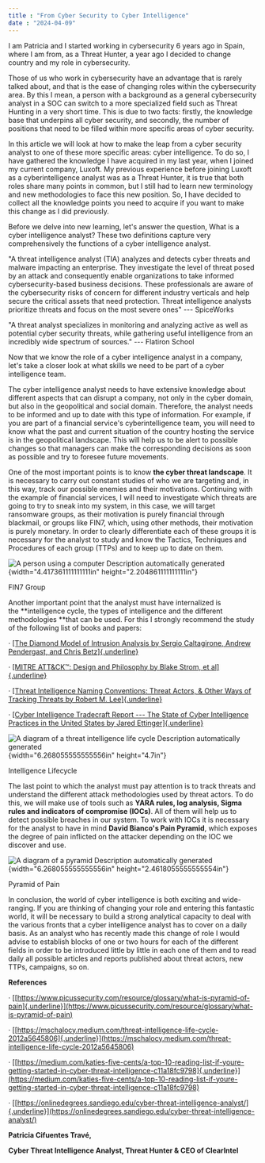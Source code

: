 ```yaml
---
title : "From Cyber Security to Cyber Intelligence"
date : "2024-04-09"
---
```



I am Patricia and I started working in cybersecurity 6 years ago in
Spain, where I am from, as a Threat Hunter, a year ago I decided to
change country and my role in cybersecurity.

Those of us who work in cybersecurity have an advantage that is rarely
talked about, and that is the ease of changing roles within the
cybersecurity area. By this I mean, a person with a background as a
general cybersecurity analyst in a SOC can switch to a more specialized
field such as Threat Hunting in a very short time. This is due to two
facts: firstly, the knowledge base that underpins all cyber security,
and secondly, the number of positions that need to be filled within more
specific areas of cyber security.

In this article we will look at how to make the leap from a cyber
security analyst to one of these more specific areas: cyber
intelligence. To do so, I have gathered the knowledge I have acquired in
my last year, when I joined my current company, Luxoft. My previous
experience before joining Luxoft as a cyberintelligence analyst was as a
Threat Hunter, it is true that both roles share many points in common,
but I still had to learn new terminology and new methodologies to face
this new position. So, I have decided to collect all the knowledge
points you need to acquire if you want to make this change as I did
previously.

Before we delve into new learning, let's answer the question, What is a
cyber intelligence analyst? These two definitions capture very
comprehensively the functions of a cyber intelligence analyst.

"A threat intelligence analyst (TIA) analyzes and detects cyber threats
and malware impacting an enterprise. They investigate the level of
threat posed by an attack and consequently enable organizations to take
informed cybersecurity-based business decisions. These professionals are
aware of the cybersecurity risks of concern for different industry
verticals and help secure the critical assets that need protection.
Threat intelligence analysts prioritize threats and focus on the most
severe ones" --- SpiceWorks

"A threat analyst specializes in monitoring and analyzing active as well
as potential cyber security threats, while gathering useful intelligence
from an incredibly wide spectrum of sources." --- Flatiron School

Now that we know the role of a cyber intelligence analyst in a company,
let's take a closer look at what skills we need to be part of a cyber
intelligence team.

The cyber intelligence analyst needs to have extensive knowledge about
different aspects that can disrupt a company, not only in the cyber
domain, but also in the geopolitical and social domain. Therefore, the
analyst needs to be informed and up to date with this type of
information. For example, if you are part of a financial service's
cyberintelligence team, you will need to know what the past and current
situation of the country hosting the service is in the geopolitical
landscape. This will help us to be alert to possible changes so that
managers can make the corresponding decisions as soon as possible and
try to foresee future movements.

One of the most important points is to know **the cyber threat
landscape**. It is necessary to carry out constant studies of who we are
targeting and, in this way, track our possible enemies and their
motivations. Continuing with the example of financial services, I will
need to investigate which threats are going to try to sneak into my
system, in this case, we will target ransomware groups, as their
motivation is purely financial through blackmail, or groups like FIN7,
which, using other methods, their motivation is purely monetary. In
order to clearly differentiate each of these groups it is necessary for
the analyst to study and know the Tactics, Techniques and Procedures of
each group (TTPs) and to keep up to date on them.

![A person using a computer Description automatically
generated](./image1.jpeg){width="4.417361111111111in"
height="2.204861111111111in"}

FIN7 Group

Another important point that the analyst must have internalized is
the **intelligence cycle, the types of intelligence and the different
methodologies **that can be used. For this I strongly recommend the
study of the following list of books and papers:

· [[The Diamond Model of Intrusion Analysis by Sergio Caltagirone,
Andrew Pendergast, and Chris
Betz]{.underline}](http://www.activeresponse.org/wp-content/uploads/2013/07/diamond.pdf)

· [[MITRE ATT&CK™: Design and Philosophy by Blake Strom, et
al]{.underline}](https://www.mitre.org/sites/default/files/publications/pr-18-0944-11-mitre-attack-design-and-philosophy.pdf)

· [[Threat Intelligence Naming Conventions: Threat Actors, & Other Ways
of Tracking Threats by Robert M.
Lee]{.underline}](https://www.youtube.com/watch?v=3CUNlgQBwc4)

· [[Cyber Intelligence Tradecraft Report --- The State of Cyber
Intelligence Practices in the United States by Jared
Ettinger]{.underline}](https://resources.sei.cmu.edu/asset_files/EducationalMaterial/2019_011_001_546590.pdf)

![A diagram of a threat intelligence life cycle Description
automatically
generated](./image2.jpeg){width="6.268055555555556in"
height="4.7in"}

Intelligence Lifecycle

The last point to which the analyst must pay attention is to track
threats and understand the different attack methodologies used by threat
actors. To do this, we will make use of tools such as **YARA rules, log
analysis, Sigma rules and indicators of compromise (IOCs)**. All of them
will help us to detect possible breaches in our system. To work with
IOCs it is necessary for the analyst to have in mind **David Bianco's
Pain Pyramid**, which exposes the degree of pain inflicted on the
attacker depending on the IOC we discover and use.

![A diagram of a pyramid Description automatically
generated](./image3.png){width="6.268055555555556in"
height="2.4618055555555554in"}

Pyramid of Pain

In conclusion, the world of cyber intelligence is both exciting and
wide-ranging. If you are thinking of changing your role and entering
this fantastic world, it will be necessary to build a strong analytical
capacity to deal with the various fronts that a cyber intelligence
analyst has to cover on a daily basis. As an analyst who has recently
made this change of role I would advise to establish blocks of one or
two hours for each of the different fields in order to be introduced
little by little in each one of them and to read daily all possible
articles and reports published about threat actors, new TTPs, campaigns,
so on.

**References**

· [[https://www.picussecurity.com/resource/glossary/what-is-pyramid-of-pain]{.underline}](https://www.picussecurity.com/resource/glossary/what-is-pyramid-of-pain)

· [[https://mschalocy.medium.com/threat-intelligence-life-cycle-2012a5645806]{.underline}](https://mschalocy.medium.com/threat-intelligence-life-cycle-2012a5645806)

· [[https://medium.com/katies-five-cents/a-top-10-reading-list-if-youre-getting-started-in-cyber-threat-intelligence-c11a18fc9798]{.underline}](https://medium.com/katies-five-cents/a-top-10-reading-list-if-youre-getting-started-in-cyber-threat-intelligence-c11a18fc9798)

· [[https://onlinedegrees.sandiego.edu/cyber-threat-intelligence-analyst/]{.underline}](https://onlinedegrees.sandiego.edu/cyber-threat-intelligence-analyst/)

**Patricia Cifuentes Travé,**

**Cyber Threat Intelligence Analyst, Threat Hunter & CEO of ClearIntel**
